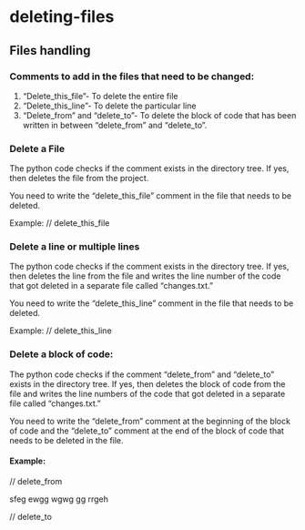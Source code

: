 # deleting-files

## Files handling

### Comments to add in the files that need to be changed:

1. “Delete_this_file”- To delete the entire file
2. “Delete_this_line”- To delete the particular line
3. “Delete_from” and “delete_to”- To delete the block of code that has been written in between “delete_from” and “delete_to”.

### Delete a File

The python code checks if the comment exists in the directory tree. If yes, then deletes the file from the project. 

You need to write the “delete_this_file” comment in the file that needs to be deleted. 

Example:
// delete_this_file


### Delete a line or multiple lines

The python code checks if the comment exists in the directory tree. If yes, then deletes the line from the file and writes the line number of the code that got deleted in a separate file called “changes.txt.”

You need to write the “delete_this_line” comment in the file that needs to be deleted. 

Example:
// delete_this_line

 
### Delete a block of code:

The python code checks if the comment “delete_from” and “delete_to” exists in the directory tree. If yes, then deletes the block of code from the file and writes the line numbers of the code that got deleted in a separate file called “changes.txt.”

You need to write the “delete_from” comment at the beginning of the block of code and the “delete_to” comment at the end of the block of code that needs to be deleted in the file. 

#### Example:

// delete_from

sfeg
ewgg
wgwg
gg
rrgeh

// delete_to
